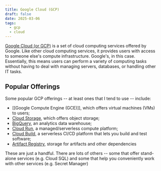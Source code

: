 ```yaml
---
title: Google Cloud (GCP)
draft: false
date: 2025-03-06
tags:
  - gcp
  - cloud
---
```

[Google Cloud (or GCP)](https://cloud.google.com/) is a set of cloud computing services offered by Google. Like other cloud computing services, it provides users with access to someone else's compute infrastructure. Google's, in this case. Essentially, this means users can perform a variety of computing tasks without having to deal with managing servers, databases, or handling other IT tasks.

## Popular Offerings
Some popular GCP offerings -- at least ones that I tend to use -- include:

- [[Google Compute Engine (GCE)]], which offers virtual machines (VMs) to users;
- [Cloud Storage](https://cloud.google.com/storage), which offers object storage;
- [BigQuery](https://cloud.google.com/bigquery), an analytics data warehouse;
- [Cloud Run](https://cloud.google.com/run), a managed/serverless compute platform;
- [Cloud Build](https://cloud.google.com/build), a serverless CI/CD platform that lets you build and test software;
- [Artifact Registry](https://cloud.google.com/artifact-registry/docs), storage for artifacts and other dependencies

These are just a handful. There are lots of others -- some that offer stand-alone services (e.g. Cloud SQL) and some that help you conveniently work with other services (e.g. Secret Manager)
